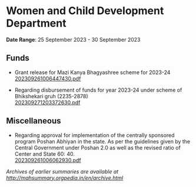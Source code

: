 # Women and Child Development Department

**Date Range**: 25 September 2023 - 30 September 2023


## Funds
- Grant release for Mazi Kanya Bhagyashree scheme for 2023-24\
  [202309261006447430.pdf](https://gr.maharashtra.gov.in/Site/Upload/Government%20Resolutions/English/202309261006447430.pdf)

- Regarding disbursement of funds for year 2023-24 under scheme of Bhikshekari gruh (2235-2878)\
  [202309271203372630.pdf](https://gr.maharashtra.gov.in/Site/Upload/Government%20Resolutions/English/202309271203372630.pdf)

## Miscellaneous
- Regarding approval for implementation of the centrally sponsored program Poshan Abhiyan in the state. As per the guidelines given by the Central Government under Poshan 2.0 as well as the revised ratio of Center and State 60: 40.\
  [202309261006062930.pdf](https://gr.maharashtra.gov.in/Site/Upload/Government%20Resolutions/English/202309261006062930.pdf)


*Archives of earlier summaries are available at http://mahsummary.orgpedia.in/en/archive.html*